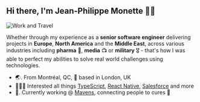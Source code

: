 ## Hi there, I'm Jean-Philippe Monette 👋🏻

![Work and Travel](https://user-images.githubusercontent.com/1114325/96305146-56a52600-0ff5-11eb-954e-757b95858f16.jpg)

Whether through my experience as a **senior software engineer** delivering projects in **Europe**, **North America** and the **Middle East**, across various industries including **pharma** 💉, **media** 📺  or **military** 🎖 - that's how I was able to perfect my abilities to solve real world challenges using technologies.

- 🌏. From Montréal, QC, 📍 based in London, UK
- 👨🏻‍💻  Interested all things [TypeScript](https://github.com/topics/typescript), [React Native](https://github.com/topics/react-native), [Salesforce](https://github.com/topics/salesforce) and more
- 💼. Currently working @ [Mavens](https://mavens.com/), connecting people to cures 💉
